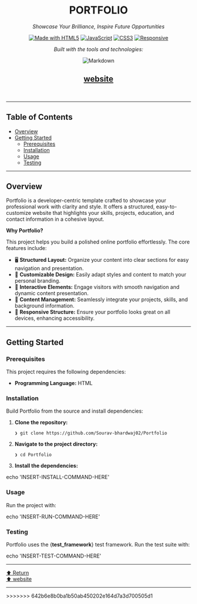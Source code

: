 
<div class="prose prose-sm md:prose-base lg:prose-lg max-w-none prose-headings:font-bold prose-a:text-blue-600" style="user-select: none;"><div id="top" class="">

<div align="center" class="text-center">
<h1>PORTFOLIO</h1>
<p><em>Showcase Your Brilliance, Inspire Future Opportunities</em></p>

[![Made with HTML5](https://img.shields.io/badge/Made%20with-HTML5-E34F26?style=flat-square&logo=html5)](https://developer.mozilla.org/en-US/docs/Web/HTML)
[![JavaScript](https://img.shields.io/badge/JavaScript-ES6+-F7DF1E?style=flat-square&logo=javascript)](https://developer.mozilla.org/en-US/docs/Web/JavaScript)
[![CSS3](https://img.shields.io/badge/CSS3-1572B6?style=flat-square&logo=css3)](https://developer.mozilla.org/en-US/docs/Web/CSS)
[![Responsive](https://img.shields.io/badge/Responsive-Mobile%20Friendly-brightgreen?style=flat-square&logo=mobile)](https://developer.mozilla.org/en-US/docs/Web/Progressive_web_apps)

<p><em>Built with the tools and technologies:</em></p>
<img alt="Markdown" src="https://img.shields.io/badge/Markdown-000000.svg?style=flat&amp;logo=Markdown&amp;logoColor=white" class="inline-block mx-1" style="margin: 0px 2px;">
</div>
<h2><div align="center" class=""><a href="https://sourav-bhardwaj02.github.io/Portfolio/"> website </a></div></h2>
<br>
<hr>
<h2>Table of Contents</h2>
<ul class="list-disc pl-4 my-0">
<li class="my-0"><a href="#overview">Overview</a></li>
<li class="my-0"><a href="#getting-started">Getting Started</a>
<ul class="list-disc pl-4 my-0">
<li class="my-0"><a href="#prerequisites">Prerequisites</a></li>
<li class="my-0"><a href="#installation">Installation</a></li>
<li class="my-0"><a href="#usage">Usage</a></li>
<li class="my-0"><a href="#testing">Testing</a></li>
</ul>
</li>
</ul>
<hr>
<h2>Overview</h2>
<p>Portfolio is a developer-centric template crafted to showcase your professional work with clarity and style. It offers a structured, easy-to-customize website that highlights your skills, projects, education, and contact information in a cohesive layout.</p>
<p><strong>Why Portfolio?</strong></p>
<p>This project helps you build a polished online portfolio effortlessly. The core features include:</p>
<ul class="list-disc pl-4 my-0">
<li class="my-0">🖥️ <strong>Structured Layout:</strong> Organize your content into clear sections for easy navigation and presentation.</li>
<li class="my-0">🎨 <strong>Customizable Design:</strong> Easily adapt styles and content to match your personal branding.</li>
<li class="my-0">🚀 <strong>Interactive Elements:</strong> Engage visitors with smooth navigation and dynamic content presentation.</li>
<li class="my-0">📁 <strong>Content Management:</strong> Seamlessly integrate your projects, skills, and background information.</li>
<li class="my-0">🔗 <strong>Responsive Structure:</strong> Ensure your portfolio looks great on all devices, enhancing accessibility.</li>
</ul>
<hr>
<h2>Getting Started</h2>
<h3>Prerequisites</h3>
<p>This project requires the following dependencies:</p>
<ul class="list-disc pl-4 my-0">
<li class="my-0"><strong>Programming Language:</strong> HTML</li>
</ul>
<h3>Installation</h3>
<p>Build Portfolio from the source and install dependencies:</p>
<ol>
<li class="my-0">
<p><strong>Clone the repository:</strong></p>
<pre><code class="language-sh">❯ git clone https://github.com/Sourav-bhardwaj02/Portfolio
</code></pre>
</li>
<li class="my-0">
<p><strong>Navigate to the project directory:</strong></p>
<pre><code class="language-sh">❯ cd Portfolio
</code></pre>
</li>
<li class="my-0">
<p><strong>Install the dependencies:</strong></p>
</li>
</ol>
<p>echo 'INSERT-INSTALL-COMMAND-HERE'</p>
<h3>Usage</h3>
<p>Run the project with:</p>
<p>echo 'INSERT-RUN-COMMAND-HERE'</p>
<h3>Testing</h3>
<p>Portfolio uses the {<strong>test_framework</strong>} test framework. Run the test suite with:</p>
<p>echo 'INSERT-TEST-COMMAND-HERE'</p>
<hr>
<div align="left" class=""><a href="#top">⬆ Return</a></div>
<div align="left" class=""><a href="https://sourav-bhardwaj02.github.io/Portfolio/">⬆ website </a></div>
<hr></div></div>
>>>>>>> 642b6e8b0ba1b50ab450202e164d7a3d700505d1
